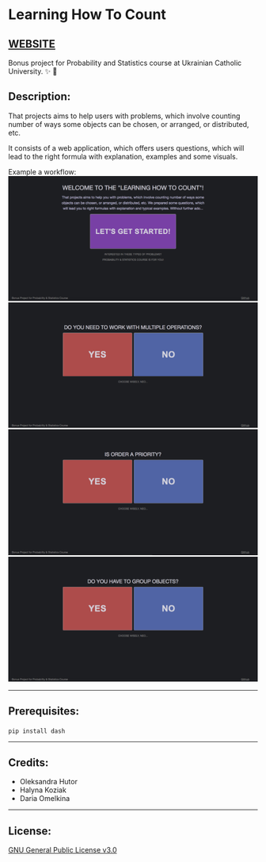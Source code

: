 # Learning How To Count
[WEBSITE](http://learninghowtocount.pythonanywhere.com)
---

Bonus project for Probability and Statistics course at Ukrainian Catholic University. :sparkles: :game_die:
 


## Description:
That projects aims to help users with problems, which involve counting number of ways some objects can be chosen, 
or arranged, or distributed, etc. 

It consists of a web application, which offers users questions, which will lead to the right formula
with explanation, examples and some visuals.

Example a workflow:
![](https://github.com/dariaomelkina/learning_how_to_count/blob/master/media/screen1.png)
![](https://github.com/dariaomelkina/learning_how_to_count/blob/master/media/screen2.png)
![](https://github.com/dariaomelkina/learning_how_to_count/blob/master/media/screen3.png)
![](https://github.com/dariaomelkina/learning_how_to_count/blob/master/media/screen4.png)

---

## Prerequisites:
```pip install dash```

---

## Credits:
* Oleksandra Hutor
* Halyna Koziak
* Daria Omelkina

---

## License:
[GNU General Public License v3.0](https://github.com/dariaomelkina/learning_how_to_count/blob/master/LICENSE)
